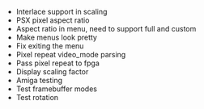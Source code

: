 - Interlace support in scaling
- PSX pixel aspect ratio
- Aspect ratio in menu, need to support full and custom
- Make menus look pretty
- Fix exiting the menu
- Pixel repeat video_mode parsing
- Pass pixel repeat to fpga
- Display scaling factor
- Amiga testing
- Test framebuffer modes
- Test rotation
